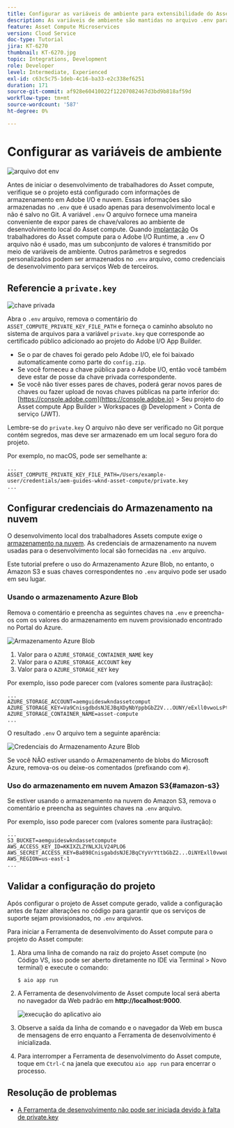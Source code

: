 ```yaml
---
title: Configurar as variáveis de ambiente para extensibilidade do Asset compute
description: As variáveis de ambiente são mantidas no arquivo .env para desenvolvimento local e são usadas para fornecer credenciais de Adobe I/O e credenciais de armazenamento de nuvem necessárias para o desenvolvimento local.
feature: Asset Compute Microservices
version: Cloud Service
doc-type: Tutorial
jira: KT-6270
thumbnail: KT-6270.jpg
topic: Integrations, Development
role: Developer
level: Intermediate, Experienced
exl-id: c63c5c75-1deb-4c16-ba33-e2c338ef6251
duration: 171
source-git-commit: af928e60410022f12207082467d3bd9b818af59d
workflow-type: tm+mt
source-wordcount: '587'
ht-degree: 0%

---
```


# Configurar as variáveis de ambiente

![arquivo dot env](assets/environment-variables/dot-env-file.png)

Antes de iniciar o desenvolvimento de trabalhadores do Asset compute, verifique se o projeto está configurado com informações de armazenamento em Adobe I/O e nuvem. Essas informações são armazenadas no `.env`  que é usado apenas para desenvolvimento local e não é salvo no Git. A variável `.env` O arquivo fornece uma maneira conveniente de expor pares de chave/valores ao ambiente de desenvolvimento local do Asset compute. Quando [implantação](../deploy/runtime.md) Os trabalhadores do Asset compute para o Adobe I/O Runtime, a `.env` O arquivo não é usado, mas um subconjunto de valores é transmitido por meio de variáveis de ambiente. Outros parâmetros e segredos personalizados podem ser armazenados no `.env` arquivo, como credenciais de desenvolvimento para serviços Web de terceiros.

## Referencie a `private.key`

![chave privada](assets/environment-variables/private-key.png)

Abra o `.env` arquivo, remova o comentário do `ASSET_COMPUTE_PRIVATE_KEY_FILE_PATH` e forneça o caminho absoluto no sistema de arquivos para a variável `private.key` que corresponde ao certificado público adicionado ao projeto do Adobe I/O App Builder.

+ Se o par de chaves foi gerado pelo Adobe I/O, ele foi baixado automaticamente como parte do  `config.zip`.
+ Se você forneceu a chave pública para o Adobe I/O, então você também deve estar de posse da chave privada correspondente.
+ Se você não tiver esses pares de chaves, poderá gerar novos pares de chaves ou fazer upload de novas chaves públicas na parte inferior do:
  [https://console.adobe.com](https://console.adobe.io) > Seu projeto do Asset compute App Builder > Workspaces @ Development > Conta de serviço (JWT).

Lembre-se do `private.key` O arquivo não deve ser verificado no Git porque contém segredos, mas deve ser armazenado em um local seguro fora do projeto.

Por exemplo, no macOS, pode ser semelhante a:

```
...
ASSET_COMPUTE_PRIVATE_KEY_FILE_PATH=/Users/example-user/credentials/aem-guides-wknd-asset-compute/private.key
...
```

## Configurar credenciais do Armazenamento na nuvem

O desenvolvimento local dos trabalhadores Assets compute exige o [armazenamento na nuvem](../set-up/accounts-and-services.md#cloud-storage). As credenciais de armazenamento na nuvem usadas para o desenvolvimento local são fornecidas na `.env` arquivo.

Este tutorial prefere o uso do Armazenamento Azure Blob, no entanto, o Amazon S3 e suas chaves correspondentes no `.env` arquivo pode ser usado em seu lugar.

### Usando o armazenamento Azure Blob

Remova o comentário e preencha as seguintes chaves na `.env` e preencha-os com os valores do armazenamento em nuvem provisionado encontrado no Portal do Azure.

![Armazenamento Azure Blob](./assets/environment-variables/azure-portal-credentials.png)

1. Valor para o `AZURE_STORAGE_CONTAINER_NAME` key
1. Valor para o `AZURE_STORAGE_ACCOUNT` key
1. Valor para o `AZURE_STORAGE_KEY` key

Por exemplo, isso pode parecer com (valores somente para ilustração):

```
...
AZURE_STORAGE_ACCOUNT=aemguideswkndassetcomput
AZURE_STORAGE_KEY=Va9CnisgdbdsNJEJBqXDyNbYppbGbZ2V...OUNY/eExll0vwoLsPt/OvbM+B7pkUdpEe7zJhg==
AZURE_STORAGE_CONTAINER_NAME=asset-compute
...
```

O resultado `.env` O arquivo tem a seguinte aparência:

![Credenciais do Armazenamento Azure Blob](assets/environment-variables/cloud-storage-credentials.png)

Se você NÃO estiver usando o Armazenamento de blobs do Microsoft Azure, remova-os ou deixe-os comentados (prefixando com `#`).

### Uso do armazenamento em nuvem Amazon S3{#amazon-s3}

Se estiver usando o armazenamento na nuvem do Amazon S3, remova o comentário e preencha as seguintes chaves na `.env` arquivo.

Por exemplo, isso pode parecer com (valores somente para ilustração):

```
...
S3_BUCKET=aemguideswkndassetcompute
AWS_ACCESS_KEY_ID=KKIXZLZYNLXJLV24PLO6
AWS_SECRET_ACCESS_KEY=Ba898CnisgabdsNJEJBqCYyVrYttbGbZ2...OiNYExll0vwoLsPtOv
AWS_REGION=us-east-1
...
```

## Validar a configuração do projeto

Após configurar o projeto de Asset compute gerado, valide a configuração antes de fazer alterações no código para garantir que os serviços de suporte sejam provisionados, no `.env` arquivos.

Para iniciar a Ferramenta de desenvolvimento do Asset compute para o projeto do Asset compute:

1. Abra uma linha de comando na raiz do projeto Asset compute (no Código VS, isso pode ser aberto diretamente no IDE via Terminal > Novo terminal) e execute o comando:

   ```
   $ aio app run
   ```

1. A Ferramenta de desenvolvimento de Asset compute local será aberta no navegador da Web padrão em __http://localhost:9000__.

   ![execução do aplicativo aio](assets/environment-variables/aio-app-run.png)

1. Observe a saída da linha de comando e o navegador da Web em busca de mensagens de erro enquanto a Ferramenta de desenvolvimento é inicializada.
1. Para interromper a Ferramenta de desenvolvimento do Asset compute, toque em `Ctrl-C` na janela que executou `aio app run` para encerrar o processo.

## Resolução de problemas

+ [A Ferramenta de desenvolvimento não pode ser iniciada devido à falta de private.key](../troubleshooting.md#missing-private-key)

